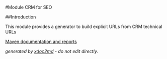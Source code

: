 
#Module CRM for SEO

##Introduction

This module provides a generator to build explicit URLs from CRM technical URLs


[Maven documentation and reports](http://dev.lutece.paris.fr/plugins/module-seo-crm/)



 *generated by [xdoc2md](https://github.com/lutece-platform/tools-maven-xdoc2md-plugin) - do not edit directly.*